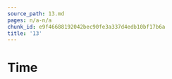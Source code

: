 ```yaml
---
source_path: 13.md
pages: n/a-n/a
chunk_id: e9f46688192042bec90fe3a337d4edb10bf17b6a
title: '13'
---
```

# Time
